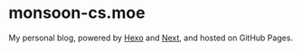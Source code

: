 # monsoon-cs.moe

My personal blog, powered by [Hexo](https://hexo.io/) and [Next](https://theme-next.js.org/), and hosted on GitHub Pages.

